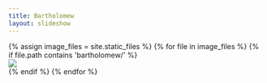 ```yaml
---
title: Bartholomew
layout: slideshow
---
```


<div class="slideshow-container">
{% assign image_files = site.static_files %}
{% for file in image_files %}
{% if file.path contains 'bartholomew/' %}
    <div class="mySlides fade">
        <img src="{{ file.path }}">
    </div>
{% endif %}
{% endfor %}
</div>